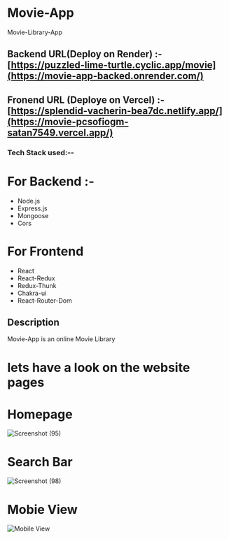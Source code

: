 # Movie-App
Movie-Library-App

## Backend URL(Deploy on Render) :- [https://puzzled-lime-turtle.cyclic.app/movie](https://movie-app-backed.onrender.com/)

## Fronend URL (Deploye on Vercel) :- [https://splendid-vacherin-bea7dc.netlify.app/](https://movie-pcsofiogm-satan7549.vercel.app/)

### Tech Stack used:--
# For Backend :-
- Node.js
- Express.js
- Mongoose 
- Cors
# For Frontend 
- React
- React-Redux
- Redux-Thunk
- Chakra-ui 
- React-Router-Dom

## Description

<p> Movie-App is an online Movie Library  </p>
<h1>lets have a look on the website pages </h1>
<h1>Homepage </h1>

![Screenshot (95)](https://user-images.githubusercontent.com/107472942/236618917-b07044b6-699e-4a21-ae1a-f8a149d0263a.png)

<h1>Search Bar </h1>

![Screenshot (98)](https://user-images.githubusercontent.com/107472942/236618974-dae240f8-455b-411c-832b-3ed0ac95bf68.png)

<h1>Mobie View </h1>

![Mobile View](https://user-images.githubusercontent.com/107472942/236619046-42499346-5b72-4a8e-9d79-a47c2bdd8c74.PNG)




